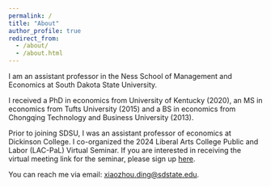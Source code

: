 ```yaml
---
permalink: /
title: "About"
author_profile: true
redirect_from: 
  - /about/
  - /about.html
---
```


I am an assistant professor in the Ness School of Management and Economics at South Dakota State University.

I received a PhD in economics from University of Kentucky (2020), an MS in economics from Tufts University (2015) and a BS in economics from Chongqing Technology and Business University (2013).

Prior to joining SDSU, I was an assistant professor of economics at Dickinson College. I co-organized the 2024 Liberal Arts College Public and Labor (LAC-PaL) Virtual Seminar. If you are interested in receiving the virtual meeting link for the seminar, please sign up [here](https://docs.google.com/forms/d/e/1FAIpQLSf0AIWEuXfrkHgd_nLvCL5m6517rGumLg6HIeMl0JkmNkXN3g/viewform).

You can reach me via email: xiaozhou.ding@sdstate.edu.